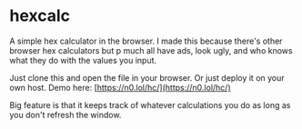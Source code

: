 # hexcalc
A simple hex calculator in the browser. I made this because there's other browser hex calculators but p much all have ads, look ugly, and who knows what they do with the values you input.

Just clone this and open the file in your browser. Or just deploy it on your own host. Demo here: [https://n0.lol/hc/](https://n0.lol/hc/)

Big feature is that it keeps track of whatever calculations you do as long as you don't refresh the window.
